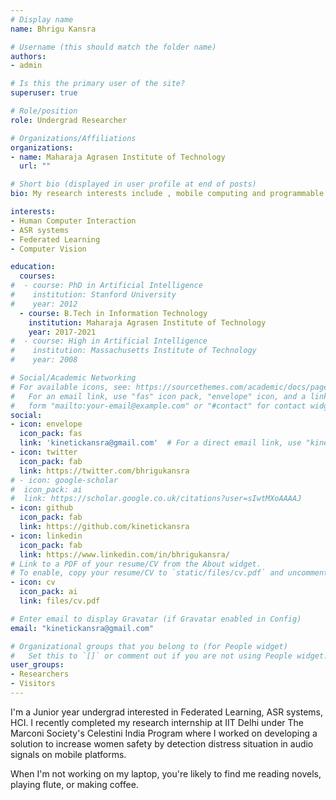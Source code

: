 ```yaml
---
# Display name
name: Bhrigu Kansra

# Username (this should match the folder name)
authors:
- admin

# Is this the primary user of the site?
superuser: true

# Role/position
role: Undergrad Researcher

# Organizations/Affiliations
organizations:
- name: Maharaja Agrasen Institute of Technology
  url: ""

# Short bio (displayed in user profile at end of posts)
bio: My research interests include , mobile computing and programmable matter.

interests:
- Human Computer Interaction
- ASR systems
- Federated Learning
- Computer Vision

education:
  courses:
#  - course: PhD in Artificial Intelligence
#    institution: Stanford University
#    year: 2012
  - course: B.Tech in Information Technology
    institution: Maharaja Agrasen Institute of Technology
    year: 2017-2021
#  - course: High in Artificial Intelligence
#    institution: Massachusetts Institute of Technology
#    year: 2008

# Social/Academic Networking
# For available icons, see: https://sourcethemes.com/academic/docs/page-builder/#icons
#   For an email link, use "fas" icon pack, "envelope" icon, and a link in the
#   form "mailto:your-email@example.com" or "#contact" for contact widget.
social:
- icon: envelope
  icon_pack: fas
  link: 'kinetickansra@gmail.com'  # For a direct email link, use "kinetickansra@gmail.com".
- icon: twitter
  icon_pack: fab
  link: https://twitter.com/bhrigukansra
# - icon: google-scholar
#  icon_pack: ai
#  link: https://scholar.google.co.uk/citations?user=sIwtMXoAAAAJ
- icon: github
  icon_pack: fab
  link: https://github.com/kinetickansra
- icon: linkedin
  icon_pack: fab
  link: https://www.linkedin.com/in/bhrigukansra/
# Link to a PDF of your resume/CV from the About widget.
# To enable, copy your resume/CV to `static/files/cv.pdf` and uncomment the lines below.
- icon: cv
  icon_pack: ai
  link: files/cv.pdf

# Enter email to display Gravatar (if Gravatar enabled in Config)
email: "kinetickansra@gmail.com"

# Organizational groups that you belong to (for People widget)
#   Set this to `[]` or comment out if you are not using People widget.
user_groups:
- Researchers
- Visitors
---
```


I'm a Junior year undergrad interested in Federated Learning, ASR systems, HCI. I recently completed my research internship at IIT Delhi under The Marconi Society's Celestini India Program where I worked on developing a solution to increase women safety by detection distress situation in audio signals on mobile platforms.

When I'm not working on my laptop, you're likely to find me reading novels, playing flute, or making coffee.
